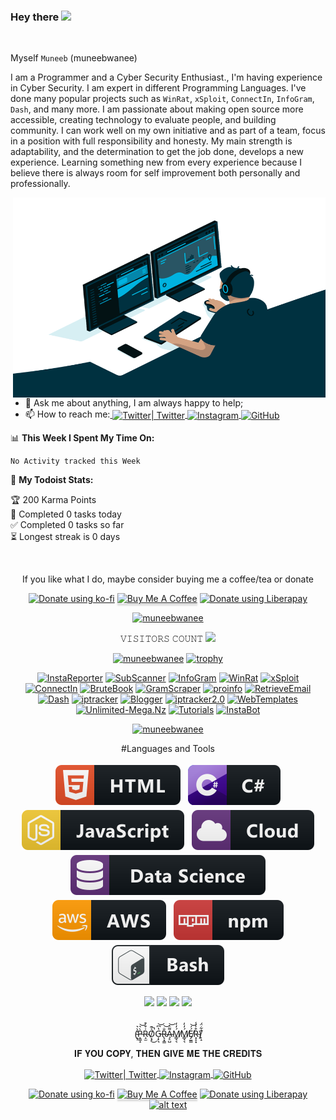 ### Hey there <img src="https://media.giphy.com/media/hvRJCLFzcasrR4ia7z/giphy.gif" width="25px">
<br />

Myself `Muneeb` (muneebwanee)

I am a Programmer and a Cyber Security Enthusiast.,
I'm having experience in Cyber Security. I am expert in different Programming Languages. I've done many popular projects such as `WinRat`, `xSploit`, `ConnectIn`, `InfoGram`, `Dash`, and many more. I am passionate about making open source more accessible, creating technology to evaluate people, and building community. I can work well on my own initiative and as part of a team, focus in a position with full responsibility and honesty. My main strength is adaptability, and the determination to get the job done, develops a new experience. Learning something new from every experience because I believe there is always room for self improvement both personally and professionally.

   <img align="right" alt="GIF" src="https://github.com/muneebwanee/muneebwanee/blob/main/PROGRAMMING.gif?raw=true" width="500" height="320" />

- 💬 Ask me about anything, I am always happy to help;
- 📫 How to reach me:<a href="https://twitter.com/muneebwanee">
  <img align="center" alt="Twitter| Twitter" width="22px" src="https://cdn.jsdelivr.net/npm/simple-icons@v3/icons/twitter.svg" />
</a> <a href="https://www.instagram.com/muneebwanee/">
  <img align="center" alt="Instagram" width="22px" src="https://cdn.jsdelivr.net/npm/simple-icons@v3/icons/instagram.svg" />
</a> <a href="https://github.com/muneebwanee">
  <img align="center" alt="GitHub" width="22px" src="https://cdn.jsdelivr.net/npm/simple-icons@3.5.0/icons/github.svg" />
</a>

📊 **This Week I Spent My Time On:**
<!--START_SECTION:waka-->
```text
No Activity tracked this Week
```
<!--END_SECTION:waka-->

🚧 **My Todoist Stats:**
<!-- TODO-IST:START -->
🏆  200 Karma Points           
🌸  Completed 0 tasks today           
✅  Completed 0 tasks so far           
⏳  Longest streak is 0 days
<!-- TODO-IST:END -->
<br />

<p align="center"> If you like what I do, maybe consider buying me a coffee/tea or donate </p>
<p align="center">
<a href="https://ko-fi.com/muneb"><img alt="Donate using ko-fi" src="https://www.ko-fi.com/img/githubbutton_sm.svg"></a>
<a href="https://www.buymeacoffee.com/muneebwanee" target="buymeacoffee"><img src="https://www.buymeacoffee.com/assets/img/custom_images/orange_img.png" alt="Buy Me A Coffee" style="height: 41px !important;width: 174px !important;box-shadow: 0px 3px 2px 0px rgba(190, 190, 190, 0.5) !important;-webkit-box-shadow: 0px 3px 2px 0px rgba(190, 190, 190, 0.5) !important;" ></a>
<a href="https://liberapay.com/muneeb/donate"><img alt="Donate using Liberapay" src="https://liberapay.com/assets/widgets/donate.svg"></a>

</p>


<p align="center">
<a href="https://muneb.rf.gd"><img title="muneebwanee" src="https://1.bp.blogspot.com/-qC8kV4h_PfU/X8-QgpRi5NI/AAAAAAAAAsU/CMNUn-ACVU0IelXKYHrTTSw0zAeH27fZQCLcBGAsYHQ/s2893/muneebwanee.jpg"></a>
<p align="center"> 
 𝚅𝙸𝚂𝙸𝚃𝙾𝚁𝚂 𝙲𝙾𝚄𝙽𝚃
 <img src="https://profile-counter.glitch.me/muneebwanee/count.svg" />
</p>

<p align="center"> 
<a href="https://github.com/muneebwanee"><img title="muneebwanee" src="https://github-readme-stats.vercel.app/api?username=muneebwanee&bg_color=30,e96443,904e95&title_color=fff&text_color=fff"></a>
<a href="https://github.com/muneebwanee"><img title="trophy" src="https://github-profile-trophy.vercel.app/?username=muneebwanee&theme=monokai"></a>
</p>
<p align="center">
<a href="https://github.com/muneebwanee/InstaReporter"><img title="InstaReporter" src="https://github-readme-stats.vercel.app/api/pin/?username=muneebwanee&repo=InstaReporter&theme=radical"></a>
<a href="https://github.com/muneebwanee/SubScanner"><img title="SubScanner" src="https://github-readme-stats.vercel.app/api/pin/?username=muneebwanee&repo=SubScanner&theme=vision-friendly-dark"></a>
<a href="https://github.com/muneebwanee/InfoGram"><img title="InfoGram" src="https://github-readme-stats.vercel.app/api/pin/?username=muneebwanee&repo=InfoGram&theme=radical"></a>
<a href="https://github.com/muneebwanee/WinRat"><img title="WinRat" src="https://github-readme-stats.vercel.app/api/pin/?username=muneebwanee&repo=WinRAT&theme=vision-friendly-dark"></a>
<a href="https://github.com/muneebwanee/xSploit"><img title="xSploit" src="https://github-readme-stats.vercel.app/api/pin/?username=muneebwanee&repo=xSploit&theme=radical"></a>
<a href="https://github.com/muneebwanee/ConnectIn"><img title="ConnectIn" src="https://github-readme-stats.vercel.app/api/pin/?username=muneebwanee&repo=ConnectIn&theme=vision-friendly-dark"></a>
<a href="https://github.com/muneebwanee/BruteBook"><img title="BruteBook" src="https://github-readme-stats.vercel.app/api/pin/?username=muneebwanee&repo=BruteBook&theme=radical"></a>
<a href="https://github.com/muneebwanee/GramScraper"><img title="GramScraper" src="https://github-readme-stats.vercel.app/api/pin/?username=muneebwanee&repo=GramScraper&theme=vision-friendly-dark"></a>
<a href="https://github.com/muneebwanee/proinfo"><img title="proinfo" src="https://github-readme-stats.vercel.app/api/pin/?username=muneebwanee&repo=proinfo&theme=radical"></a>
<a href="https://github.com/muneebwanee/RetrieveEmail"><img title="RetrieveEmail" src="https://github-readme-stats.vercel.app/api/pin/?username=muneebwanee&repo=RetrieveEmail&theme=vision-friendly-dark"></a>
 <a href="https://github.com/muneebwanee/Dash"><img title="Dash" src="https://github-readme-stats.vercel.app/api/pin/?username=muneebwanee&repo=Dash&theme=radical"></a>
<a href="https://github.com/muneebwanee/iptracker"><img title="iptracker" src="https://github-readme-stats.vercel.app/api/pin/?username=muneebwanee&repo=iptracker&theme=vision-friendly-dark"></a>
<a href="https://github.com/muneebwanee/Blogger"><img title="Blogger" src="https://github-readme-stats.vercel.app/api/pin/?username=muneebwanee&repo=Blogger&theme=radical"></a>
<a href="https://github.com/muneebwanee/iptracker2.0"><img title="iptracker2.0" src="https://github-readme-stats.vercel.app/api/pin/?username=muneebwanee&repo=iptracker2.0&theme=vision-friendly-dark"></a>
<a href="https://github.com/muneebwanee/WebTemplates"><img title="WebTemplates" src="https://github-readme-stats.vercel.app/api/pin/?username=muneebwanee&repo=WebTemplates&theme=radical"></a>
<a href="https://github.com/muneebwanee/Unlimited-Mega.Nz"><img title="Unlimited-Mega.Nz" src="https://github-readme-stats.vercel.app/api/pin/?username=muneebwanee&repo=Unlimited-Mega.Nz&theme=vision-friendly-dark"></a>
<a href="https://github.com/muneebwanee/Tutorials"><img title="Tutorials" src="https://github-readme-stats.vercel.app/api/pin/?username=muneebwanee&repo=Tutorials&theme=radical"></a>
<a href="https://github.com/muneebwanee/InstaBot"><img title="InstaBot" src="https://github-readme-stats.vercel.app/api/pin/?username=muneebwanee&repo=InstaBot&theme=vision-friendly-dark"></a></p>



<p align="center">
<a href="https://github.com/muneebwanee"><img title="muneebwanee" src="https://github-readme-stats.vercel.app/api/top-langs/?username=muneebwanee&layout=compact,php&theme=dark"></a>
</p>



<p align="center"> 
#Languages and Tools
</p>

<p align="center">
<img src="https://raw.githubusercontent.com/8bithemant/8bithemant/master/svg/dev/languages/html.svg" alt="Twitter" style="vertical-align:top; margin:4px"> <img src="https://raw.githubusercontent.com/8bithemant/8bithemant/master/svg/dev/languages/csharp.svg"alt="Twitter" style="vertical-align:top; margin:4px"> <img src="https://raw.githubusercontent.com/8bithemant/8bithemant/master/svg/dev/languages/js.svg" alt="Twitter" style="vertical-align:top; margin:4px"> <img src="https://raw.githubusercontent.com/8bithemant/8bithemant/master/svg/dev/misc/cloud.svg" alt="Twitter" style="vertical-align:top; margin:4px"> <img src="https://raw.githubusercontent.com/8bithemant/8bithemant/master/svg/dev/misc/datascience.svg" alt="Twitter" style="vertical-align:top; margin:4px"> <img src="https://raw.githubusercontent.com/8bithemant/8bithemant/master/svg/dev/services/aws.svg" alt="Twitter" style="vertical-align:top; margin:4px"> <img src="https://raw.githubusercontent.com/8bithemant/8bithemant/master/svg/dev/services/npm.svg" alt="Twitter" style="vertical-align:top; margin:4px"> <img src="https://raw.githubusercontent.com/8bithemant/8bithemant/master/svg/dev/tools/bash.svg" alt="Twitter" style="vertical-align:top; margin:4px">
 </p>
 <p align="center">
 <code><a href="https://www.python.org/" target="_blank"><img height="50" src="https://www.vectorlogo.zone/logos/python/python-ar21.svg"></a></code>
<code><a href="https://www.linux.org/" target="_blank"><img height="50" src="https://www.vectorlogo.zone/logos/linux/linux-ar21.svg"></a></code>
<code><a href="https://reactjs.org/" target="_blank"><img height="50" src="https://www.vectorlogo.zone/logos/reactjs/reactjs-ar21.svg"></a></code>
<code><a href="https://www.docker.com/" target="_blank"><img height="50" src="https://www.vectorlogo.zone/logos/docker/docker-official.svg"></a></code>
<br/><br/>
</p>

<p align="center"> (̴͙̦̔̀͛P̴̞͇̝̀͛͝R̴̝̫͑͒͒O̸͔͓͐͊̚͜G̵͎̙͉̔͆͝R̴̢͙͇̐͝A̴̡̠̺͌͛͝Ḿ̸͇̘͉̒̓Ḿ̸͇̘͉̒̓É̸̡̫͇́͝R̴͓̝͙͒̾̾)̸̙̝̽͋̈́</p>

<p align="center">
 𝐈𝐅 𝐘𝐎𝐔 𝐂𝐎𝐏𝐘, 𝐓𝐇𝐄𝐍 𝐆𝐈𝐕𝐄 𝐌𝐄 𝐓𝐇𝐄 𝐂𝐑𝐄𝐃𝐈𝐓𝐒 
</p>

<p align="center">
<a href="https://twitter.com/muneebwanee">
  <img align="center" alt="Twitter| Twitter" width="22px" src="https://cdn.jsdelivr.net/npm/simple-icons@v3/icons/twitter.svg" />
</a>
<a href="https://www.instagram.com/muneebwanee/">
  <img align="center" alt="Instagram" width="22px" src="https://cdn.jsdelivr.net/npm/simple-icons@v3/icons/instagram.svg" />
</a>
<a href="https://github.com/muneebwanee">
  <img align="center" alt="GitHub" width="22px" src="https://cdn.jsdelivr.net/npm/simple-icons@3.5.0/icons/github.svg" />
</a>
 </p>
 <p align="center">
<a href="https://ko-fi.com/muneb"><img alt="Donate using ko-fi" src="https://www.ko-fi.com/img/githubbutton_sm.svg"></a>
<a href="https://www.buymeacoffee.com/muneebwanee" target="buymeacoffee"><img src="https://www.buymeacoffee.com/assets/img/custom_images/orange_img.png" alt="Buy Me A Coffee" style="height: 41px !important;width: 174px !important;box-shadow: 0px 3px 2px 0px rgba(190, 190, 190, 0.5) !important;-webkit-box-shadow: 0px 3px 2px 0px rgba(190, 190, 190, 0.5) !important;" ></a>
<a href="https://liberapay.com/muneeb/donate"><img alt="Donate using Liberapay" src="https://liberapay.com/assets/widgets/donate.svg"></a>
<a href="https://saweria.co/muneeb"><img src="https://upload.wikimedia.org/wikipedia/commons/7/72/Logo_dana_blue.svg" alt="alt text" width="80" height="80"></a>
</p>
